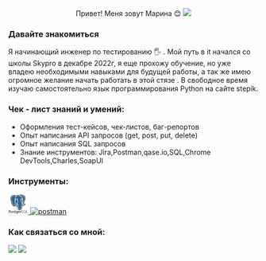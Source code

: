 
<div id="header" align="center">
   Привет! Меня зовут Марина 😊
  <img src="https://media.giphy.com/media/v1.Y2lkPTc5MGI3NjExYzRyeHVtZmc0eGFscDc1a20yMGxmczByNDFyMTNmNmhoNnVsM2cxdiZlcD12MV9pbnRlcm5hbF9naWZfYnlfaWQmY3Q9Zw/H1f1T0tKK4jEfNt6MG/giphy.gif" width="100"/>
</div>

### Давайте знакомиться  
Я начинающий инженер по тестированию 🖐️ .
Мой путь в it начался со школы Skypro в декабре 2022г,  я еще прохожу обучение, но уже владею необходимыми навыками для будущей работы, а так же имею огромное желание начать работать в этой стязе . В свободное время изучаю самостоятельно язык программирования Python на сайте stepik.
### Чек - лист знаний и умений: 
- Оформления  тест-кейсов, чек-листов, баг-репортов  
- Опыт написания API запросов (get, post, put, delete)
- Опыт написания SQL запросов
- Знание инструментов: Jira,Postman,qase.io,SQL,Chrome DevTools,Charles,SoapUI 

<h3 align="left">Инструменты:</h3>
<p align="left"> <a href="https://www.postgresql.org" target="_blank" rel="noreferrer"> <img src="https://raw.githubusercontent.com/devicons/devicon/master/icons/postgresql/postgresql-original-wordmark.svg" alt="postgresql" width="40" height="40"/> </a> <a href="https://postman.com" target="_blank" rel="noreferrer"> <img src="https://www.vectorlogo.zone/logos/getpostman/getpostman-icon.svg" alt="postman" width="40" height="40"/> </a> </p>

### Как связаться со мной: 
<a href="https://t.me/Marinlucky"><img src="https://img.shields.io/badge/-Marinlucky-blue?style=flat&logo=Telegram&logoColor=white"></a> <a href="mailto:marinaevik@yandex.ru"><img src="https://img.shields.io/badge/-Yandex-yellow?style=flat&logo=Yandex&logoColor=white"></a>
